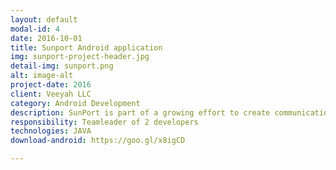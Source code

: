 ```yaml
---
layout: default
modal-id: 4
date: 2016-10-01
title: Sunport Android application
img: sunport-project-header.jpg
detail-img: sunport.png
alt: image-alt
project-date: 2016
client: Veeyah LLC
category: Android Development
description: SunPort is part of a growing effort to create communication between energy producers and consumers. It’s the world’s first smart grid solar delivery device and it’s the easiest way to get solar energy. After it was successfully founded on Kickstarter in August 2015, the mobile app development started for both Android and iOS. <p>The application reads the information from the devices in the background through BLE from the dedicated hardware and use its data to show various usage information of the selected consumers (e.g fridge, TV) </p>
responsibility: Teamleader of 2 developers
technologies: JAVA
download-android: https://goo.gl/x8igCD

---
```

